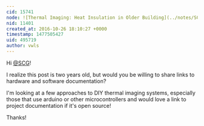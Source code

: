 ```yaml
---
cid: 15741
node: ![Thermal Imaging: Heat Insulation in Older Building](../notes/SCG/11-25-2014/thermal-imaging-heat-insulation-in-older-building)
nid: 11401
created_at: 2016-10-26 18:10:27 +0000
timestamp: 1477505427
uid: 495719
author: vwls
---
```


Hi [@SCG](/profile/SCG)!

I realize this post is two years old, but would you be willing to share links to hardware and software documentation?

I'm looking at a few approaches to DIY thermal imaging systems, especially those that use arduino or other microcontrollers and would love a link to project documentation if it's open source!

Thanks!